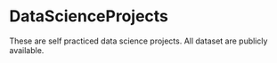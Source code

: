 # DataScienceProjects
These are self practiced data science projects. All dataset are publicly available.
